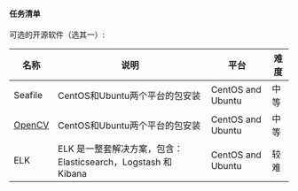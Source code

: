 #### 任务清单

可选的开源软件（选其一）:

| 名称     | 说明                           | 平台 |  难度 |
| -------- | --------------------- | ---- |---- |
| Seafile | CentOS和Ubuntu两个平台的包安装 | CentOS and Ubuntu |中等 |
| [OpenCV](https://opencv.org/) | CentOS和Ubuntu两个平台的包安装 | CentOS and Ubuntu  | 中等 |
| ELK |ELK 是一整套解决方案，包含：Elasticsearch，Logstash 和 Kibana| CentOS and Ubuntu | 较难 |
